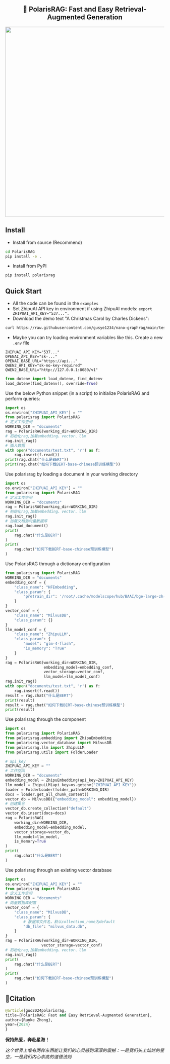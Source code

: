 <center><h2>🚀 PolarisRAG: Fast and Easy Retrieval-Augmented Generation</h2></center>
<p align="center">
    <img src="https://i.postimg.cc/qvR7FBb3/polaris-RAG.png" width="600"/>
<p>


## Install

* Install from source (Recommend)

```bash
cd PolarisRAG
pip install -e .
```
* Install from PyPI
```bash
pip install polarisrag
```

## Quick Start
* All the code can be found in the `examples`
* Set ZhipuAI API key in environment if using ZhipuAI models: `export ZHIPUAI_API_KEY="537...".`
* Download the demo text "A Christmas Carol by Charles Dickens":
```bash
curl https://raw.githubusercontent.com/gusye1234/nano-graphrag/main/tests/mock_data.txt > ./book.txt
```
*  Maybe you can try loading environment variables like this. Create a new `.env` file

```
ZHIPUAI_API_KEY="537..."
OPENAI_API_KEY="sk-..."
OPENAI_BASE_URL="https://api..."
QWEN2_API_KEY="sk-no-key-required"
QWEN2_BASE_URL="http://127.0.0.1:8080/v1"
```

```python
from dotenv import load_dotenv, find_dotenv
load_dotenv(find_dotenv(), override=True)
```
Use the below Python snippet (in a script) to initialize PolarisRAG and perform queries:

```python
import os
os.environ["ZHIPUAI_API_KEY"] = ""
from polarisrag import PolarisRAG
# 定义工作空间
WORKING_DIR = "documents"
rag = PolarisRAG(working_dir=WORKING_DIR)
# 初始化rag,加载embedding、vector、llm
rag.init_rag()
# 插入数据
with open("documents/test.txt", 'r') as f:
    rag.insert(f.read())
print(rag.chat("什么是BERT"))
print(rag.chat("如何下载BERT-base-chinese预训练模型"))
```

Use polarisrag by loading a document in your working directory

```python
import os
os.environ["ZHIPUAI_API_KEY"] = ""
from polarisrag import PolarisRAG
# 定义工作空间
WORKING_DIR = "documents"
rag = PolarisRAG(working_dir=WORKING_DIR)
# 初始化rag,加载embedding、vector、llm
rag.init_rag()
# 加载文档到向量数据库
rag.load_document()
print(
    rag.chat("什么是BERT")
)
print(
    rag.chat("如何下载BERT-base-chinese预训练模型")
)
```

Use PolarisRAG through a dictionary configuration

```python
from polarisrag import PolarisRAG
WORKING_DIR = "documents"
embedding_conf = {
    "class_name": "HFEmbedding",
    "class_param": {
        "pretrain_dir": '/root/.cache/modelscope/hub/BAAI/bge-large-zh-v1___5'
    }
}
vector_conf = {
    "class_name": "MilvusDB",
    "class_param": {}
}
llm_model_conf = {
    "class_name": "ZhipuLLM",
    "class_param": {
        "model": "glm-4-flash",
        "is_memory": "True"
    }
}
rag = PolarisRAG(working_dir=WORKING_DIR,
                 embedding_model=embedding_conf,
                 vector_storage=vector_conf,
                 llm_model=llm_model_conf)
rag.init_rag()
with open("documents/test.txt", 'r') as f:
    rag.insert(f.read())
result = rag.chat("什么是BERT")
print(result)
result = rag.chat("如何下载BERT-base-chinese预训练模型")
print(result)
```
Use polarisrag through the component

```python
import os
from polarisrag import PolarisRAG
from polarisrag.embedding import ZhipuEmbedding
from polarisrag.vector_database import MilvusDB
from polarisrag.llm import ZhipuLLM
from polarisrag.utils import FolderLoader

# api_key
ZHIPUAI_API_KEY = ""
# 工作空间
WORKING_DIR = "documents"
embedding_model = ZhipuEmbedding(api_key=ZHIPUAI_API_KEY)
llm_model = ZhipuLLM(api_key=os.getenv("ZHIPUAI_API_KEY"))
loader = FolderLoader(folder_path=WORKING_DIR)
docs = loader.get_all_chunk_content()
vector_db = MilvusDB({"embedding_model": embedding_model})
# 创建集合
vector_db.create_collection("default")
vector_db.insert(docs=docs)
rag = PolarisRAG(
    working_dir=WORKING_DIR,
    embedding_model=embedding_model,
    vector_storage=vector_db,
    llm_model=llm_model,
    is_memory=True
)
print(
    rag.chat("什么是BERT")
)
```

Use polarisrag through an existing vector database

```python
import os
os.environ["ZHIPUAI_API_KEY"] = ""
from polarisrag import PolarisRAG
# 定义工作空间
WORKING_DIR = "documents"
# 向量数据库配置
vector_conf = {
    "class_name": "MilvusDB",
    "class_param": {
        # 数据库文件名，默认collection_name为default
        "db_file": "milvus_data.db",
    }
}
rag = PolarisRAG(working_dir=WORKING_DIR,
                vector_storage=vector_conf)
# 初始化rag,加载embedding、vector、llm
rag.init_rag()
print(
    rag.chat("什么是BERT")
)
print(
    rag.chat("如何下载BERT-base-chinese预训练模型")
)
```



## 🌟Citation

```python
@article{guo2024polarisrag,
title={PolarisRAG: Fast and Easy Retrieval-Augmented Generation},
author={Runke Zhong},
year={2024}
}
```
**保持热爱，奔赴星海！**

*这个世界上唯有两样东西能让我们的心灵感到深深的震撼：一是我们头上灿烂的星空，一是我们内心崇高的道德法则*


